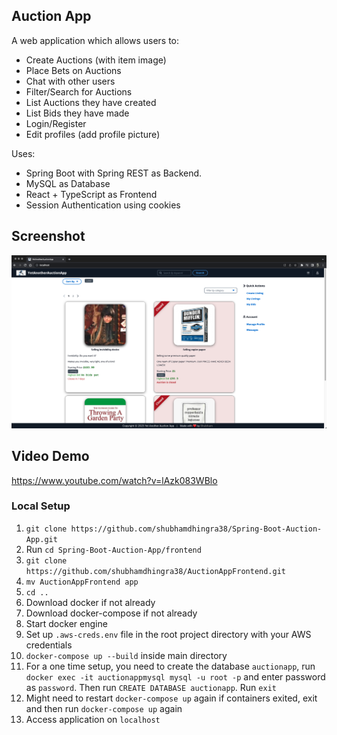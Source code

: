 ## Auction App
A web application which allows users to:
- Create Auctions (with item image)
- Place Bets on Auctions
- Chat with other users
- Filter/Search for Auctions
- List Auctions they have created
- List Bids they have made
- Login/Register
- Edit profiles (add profile picture)



Uses: 
- Spring Boot with Spring REST as Backend. 
- MySQL as Database
- React + TypeScript as Frontend
- Session Authentication using cookies


## Screenshot
![Yet Another Auction App](https://github.com/shubhamdhingra38/Spring-Boot-Auction-App/blob/dev/Screenshot.png)

## Video Demo
https://www.youtube.com/watch?v=lAzk083WBlo


### Local Setup
1. `git clone https://github.com/shubhamdhingra38/Spring-Boot-Auction-App.git`
2. Run `cd Spring-Boot-Auction-App/frontend`
3. `git clone https://github.com/shubhamdhingra38/AuctionAppFrontend.git`
4. `mv AuctionAppFrontend app`
5. `cd ..`
6. Download docker if not already
7. Download docker-compose if not already
8. Start docker engine
9. Set up `.aws-creds.env` file in the root project directory with your AWS credentials
10. `docker-compose up --build` inside main directory
11. For a one time setup, you need to create the database `auctionapp`, run `docker exec -it auctionappmysql mysql -u root -p` and enter password as `password`. Then run `CREATE DATABASE auctionapp`. Run `exit`
12. Might need to restart `docker-compose up` again if containers exited, exit and then run `docker-compose up` again
13. Access application on `localhost`


